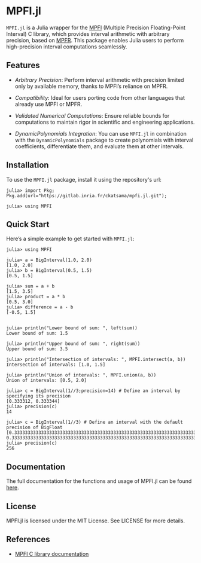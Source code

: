  # MPFI.jl

`MPFI.jl` is a Julia wrapper for the [MPFI](https://perso.ens-lyon.fr/nathalie.revol/software.html) (Multiple Precision Floating-Point Interval) C library, which provides interval arithmetic with arbitrary precision, based on [MPFR](https://www.mpfr.org/). This package enables Julia users to perform high-precision interval computations seamlessly.

## Features

- *Arbitrary Precision*: Perform interval arithmetic with precision limited only by available memory, thanks to MPFI’s reliance on MPFR.  
- *Compatibility*: Ideal for users porting code from other languages that already use MPFI or MPFR.  

- *Validated Numerical Computations*: Ensure reliable bounds for computations to maintain rigor in scientific and engineering applications.  
- *DynamicPolynomials Integration*: You can use `MPFI.jl` in combination with the `DynamicPolynomials` package to create polynomials with interval coefficients, differentiate them, and evaluate them at other intervals.

## Installation
   
To use the `MPFI.jl` package, install it using the repository's url:

```julia-repl
julia> import Pkg; Pkg.add(url="https://gitlab.inria.fr/ckatsama/mpfi.jl.git");

julia> using MPFI
```

## Quick Start

Here’s a simple example to get started with `MPFI.jl`:

```julia-REPL
julia> using MPFI

julia> a = BigInterval(1.0, 2.0)  
[1.0, 2.0]
julia> b = BigInterval(0.5, 1.5) 
[0.5, 1.5]

julia> sum = a + b  
[1.5, 3.5]
julia> product = a * b 
[0.5, 3.0]
julia> difference = a - b
[-0.5, 1.5]


julia> println("Lower bound of sum: ", left(sum))
Lower bound of sum: 1.5

julia> println("Upper bound of sum: ", right(sum))
Upper bound of sum: 3.5

julia> println("Intersection of intervals: ", MPFI.intersect(a, b))
Intersection of intervals: [1.0, 1.5]

julia> println("Union of intervals: ", MPFI.union(a, b))
Union of intervals: [0.5, 2.0]

julia> c = BigInterval(1//3;precision=14) # Define an interval by specifying its precision
[0.333312, 0.333344]
julia> precision(c)
14

julia> c = BigInterval(1//3) # Define an interval with the default precision of BigFloat
[0.3333333333333333333333333333333333333333333333333333333333333333333333333333304, 0.3333333333333333333333333333333333333333333333333333333333333333333333333333348]
julia> precision(c)
256
```

## Documentation
The full documentation for the functions and usage of MPFI.jl can be found [here](https://ckatsama.gitlabpages.inria.fr/mpfi.jl/).

## License
MPFI.jl is licensed under the MIT License. See LICENSE for more details.

## References
- [MPFI C library documentation](https://perso.ens-lyon.fr/nathalie.revol/software.html) 

